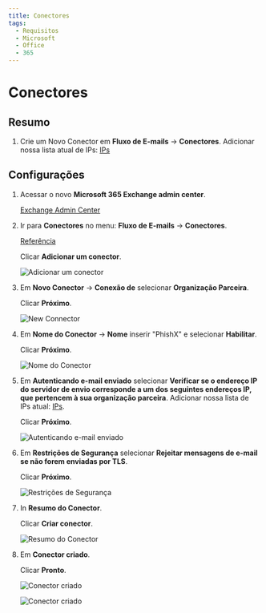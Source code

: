 ```yaml
---
title: Conectores
tags:
  - Requisitos
  - Microsoft
  - Office
  - 365
---
```

# Conectores

## Resumo

1. Crie um Novo Conector em **Fluxo de E-mails** -> **Conectores**. Adicionar nossa lista atual de IPs: [IPs](../ips.html#separado-por-linhas)

## Configurações

1. Acessar o novo **Microsoft 365 Exchange admin center**.

   [Exchange Admin Center](https://admin.exchange.microsoft.com/#/homepage)

2. Ir para **Conectores** no menu: **Fluxo de E-mails** -> **Conectores**.

   [Referência](https://docs.microsoft.com/pt-br/exchange/mail-flow-best-practices/use-connectors-to-configure-mail-flow/use-connectors-to-configure-mail-flow)

   Clicar **Adicionar um conector**.

   ![Adicionar um conector](https://cdn.phishx.io/phishx-docs/images/microsoft_365_02.webp)

3. Em **Novo Conector** -> **Conexão de** selecionar **Organização Parceira**.

   Clicar **Próximo**.

   ![New Connector](https://cdn.phishx.io/phishx-docs/images/microsoft_365_03.webp)

4. Em **Nome do Conector** -> **Nome** inserir "PhishX" e selecionar **Habilitar**.

   Clicar **Próximo**.

   ![Nome do Conector](https://cdn.phishx.io/phishx-docs/images/microsoft_365_04.webp)

5. Em **Autenticando e-mail enviado** selecionar **Verificar se o endereço IP do servidor de envio corresponde a um dos seguintes endereços IP, que pertencem à sua organização parceira**. Adicionar nossa lista de IPs atual: [IPs](../ips.html#separado-por-linhas).

   Clicar **Próximo**.

   ![Autenticando e-mail enviado](https://cdn.phishx.io/phishx-docs/images/microsoft_365_05.webp)

6. Em **Restrições de Segurança** selecionar **Rejeitar mensagens de e-mail se não forem enviadas por TLS**.

   Clicar **Próximo**.

   ![Restrições de Segurança](https://cdn.phishx.io/phishx-docs/images/microsoft_365_06.webp)

7. In **Resumo do Conector**.

   Clicar **Criar conector**.

   ![Resumo do Conector](https://cdn.phishx.io/phishx-docs/images/microsoft_365_07.webp)

8. Em **Conector criado**.

   Clicar **Pronto**.

   ![Conector criado](https://cdn.phishx.io/phishx-docs/images/microsoft_365_08.webp)

   ![Conector criado](https://cdn.phishx.io/phishx-docs/images/microsoft_365_09.webp)
